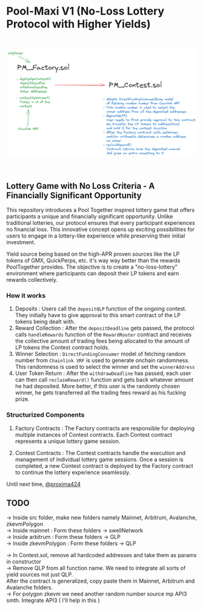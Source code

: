 # Pool-Maxi V1 (No-Loss Lottery Protocol with Higher Yields)
</br>

![Contract Architechture](explain.png)

</br>

## Lottery Game with No Loss Criteria - A Financially Significant Opportunity

This repository introduces a Pool Together inspired lottery game that offers participants a unique and financially significant opportunity. Unlike traditional lotteries, our protocol ensures that every participant experiences no  financial loss. This innovative concept opens up exciting possibilities for users to engage in a lottery-like experience while preserving their initial investment.

Yield source being based on the high-APR proven sources like the LP tokens of GMX, QuickPerps, etc.
it's way way better than the rewards PoolTogether provides.
The objective is to create a "no-loss-lottery" environment where participants can deposit their LP tokens and earn rewards collectively.

### How it works
1. Deposits : Users call the `depositQLP` function of the ongoing contest. They initially have to give approval to this smart contract of the LP tokens being dealt with.
2. Reward Collection : After the `depositDeadline` gets passed, the protocol calls `handleRewards` function of the `RewardRouter` contract and receives the collective amount of trading fees being allocated to the amount of LP tokens the Contest contract holds.
3. Winner Selection : `DirectFundingConsumer` model of fetching random number from `Chainlink VRF` is used to generate onchain randomness. This randomness is used to select the winner and set the `winnerAddress`
4. User Token Return : After the `withdrawDeadline` has passed, each user can then call `reclaimReward()` function and gets back whatever amount he had deposited. More better, if this user is the randomly chosen winner, he gets transferred all the trading fees reward as his fucking prize.

### Structurized Components
1. Factory Contracts : The Factory contracts are responsible for deploying multiple instances of Contest contracts. Each Contest contract represents a unique lottery game session.

2. Contest Contracts : The Contest contracts handle the execution and management of individual lottery game sessions. Once a session is completed, a new Contest contract is deployed by the Factory contract to continue the lottery experience seamlessly.

Until next time, [@proxima424](https://twitter.com/proxima424)

## TODO

-> Inside src folder, make new folders namely Mainnet, Arbitrum, Avalanche, zkevmPolygon </br>
-> Inside mainnet : Form these folders -> swellNetwork </br>
-> Inside arbitrum : Form these folders -> GLP </br>
-> Inside zkevmPolygon : Form these folders -> QLP </br>

-> In Contest.sol, remove all hardcoded addresses and take them as params in constructor </br>
-> Remove QLP from all function name. We need to integrate all sorts of yield sources not just QLP. </br>
   After the contract is generalized, copy paste them in Mainnet, Arbitrum and Avalanche folders. </br>
-> For polygon zkevm we need another random number source mp API3 smth. Integrate API3 ( I'll help in this ) </br>








